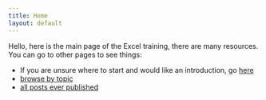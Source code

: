 ```yaml
---
title: Home
layout: default
---
```


Hello, here is the main page of the Excel training, there are many resources. You can go to other pages to see things:
- If you are unsure where to start and would like an introduction, go [here](intro_course)
- [browse by topic](topics)
- [all posts ever published](all_posts)
